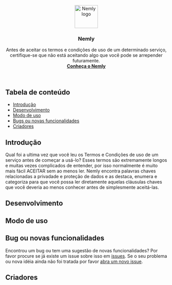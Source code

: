 <p align="center">
  <a href="https://wwww.idwall.co/">
    <img src="https://idwall.co/img/favicon/ms-icon-144x144.png" alt="Nemly logo" width=72 height=72>
  </a>

  <h3 align="center">Nemly</h3>

  <p align="center">
    Antes de aceitar os termos e condições de uso de um determinado serviço, certifique-se que não está aceitando algo que você pode se arrepender futuramente.
    <br>
    <a href="https://idwall.github.io/Nemly/"><strong>Conheça o Nemly</strong></a>
    <br>
  </p>
</p>

<br>

## Tabela de conteúdo

- [Introdução](#introducao)
- [Desenvolvimento](#desenvolvimento)
- [Modo de uso](#modo_de_uso)
- [Bugs ou novas funcionalidades](#bugs_ou_novas_funcionalidades)
- [Criadores](#criadores)

## Introdução

Qual foi a ultima vez que você leu os Termos e Condições de uso de um serviço antes de começar a usá-lo? Esses termos são extremamente longos e muitas vezes complicados de entender, por isso normalmente é muito mais fácil ACEITAR sem ao menos ler.
Nemly encontra palavras chaves relacionadas a privadade e proteção de dados e as destaca, enumera e categoriza para que você possa ler diretamente aquelas cláusulas chaves que você deveria ao menos conhecer antes de simplesmente aceitá-las.

## Desenvolvimento



## Modo de uso

## Bug ou novas funcionalidades
Encontrou um bug ou tem uma sugestão de novas funcionalidades? Por favor procure se já existe um issue sobre isso em [issues](https://github.com/idwall/Nemly/issues). Se o seu problema ou nova idéia ainda não foi tratada por favor [abra um novo issue](https://github.com/idwall/Nemly/issues/new).

## Criadores

